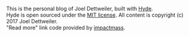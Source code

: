 This is the personal blog of Joel Dettweiler, built with [Hyde](http://hyde.getpoole.com/).  
Hyde is open sourced under the [MIT license](LICENSE.md). All content is copyright (c) 2017 Joel Dettweiler.  
"Read more" link code provided by [impactmass](https://gist.github.com/impactmass/2395483091397c0a95e1).  